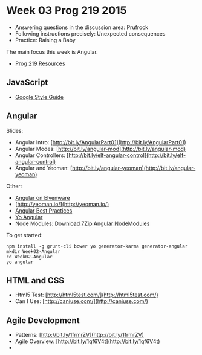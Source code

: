 # Week 03 Prog 219 2015

- Answering questions in the discussion area: Prufrock
- Following instructions precisely: Unexpected consequences
- Practice: Raising a Baby

The main focus this week is Angular.

- [Prog 219 Resources][p219res]

[p219res]:http://www.ccalvert.net/books/CloudNotes/Prog219/Prog219-Resources.html

## JavaScript

- [Google Style Guide][styleGuide]

[styleGuide]:http://google-styleguide.googlecode.com/svn/trunk/javascriptguide.xml

## Angular

Slides:
- Angular Intro: [http://bit.ly/AngularPart01](http://bit.ly/AngularPart01)
- Angular Modes: [http://bit.ly/angular-mod](http://bit.ly/angular-mod)
- Angular Controllers: [http://bit.ly/elf-angular-control](http://bit.ly/elf-angular-control)
- Angular and Yeoman: [http://bit.ly/angular-yeoman](http://bit.ly/angular-yeoman)

Other:
- [Angular on Elvenware][angelf]
- [http://yeoman.io/](http://yeoman.io/)
- [Angular Best Practices][angBest]
- [Yo Angular](https://github.com/yeoman/generator-angular)
- Node Modules: [Download 7Zip Angular NodeModules](http://bit.ly/ang-node-modules)


[angBest]: https://docs.google.com/document/d/1XXMvReO8-Awi1EZXAXS4PzDzdNvV6pGcuaF4Q9821Es/pub
[angelf]:http://elvenware.com/charlie/development/web/JavaScript/Angular.html

To get started:

    npm install -g grunt-cli bower yo generator-karma generator-angular
    mkdir Week02-Angular
    cd Week02-Angular
    yo angular

## HTML and CSS

- Html5 Test: [http://html5test.com/](http://html5test.com/)
- Can I Use: [http://caniuse.com/](http://caniuse.com/)

## Agile Development

- Patterns: [http://bit.ly/1frmrZV](http://bit.ly/1frmrZV)
- Agile Overview: [http://bit.ly/1qf6V4t](http://bit.ly/1qf6V4t)
-
